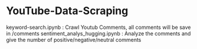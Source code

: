 # YouTube-Data-Scraping
keyword-search.ipynb : Crawl Youtub Comments, all comments will be save in /comments
sentiment_analys_hugging.ipynb : Analyze the comments and give the number of positive/negative/neutral comments

